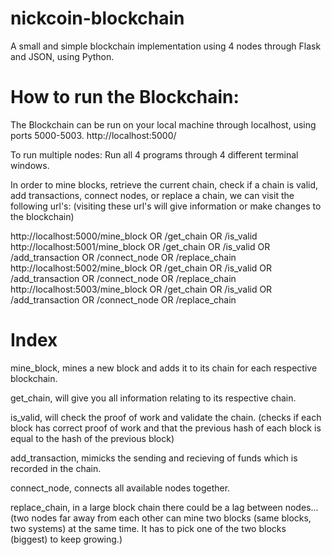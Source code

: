 # nickcoin-blockchain

A small and simple blockchain implementation using 4 nodes through Flask and JSON, using Python.

# How to run the Blockchain:

The Blockchain can be run on your local machine through localhost, using ports 5000-5003.
http://localhost:5000/

To run multiple nodes: Run all 4 programs through 4 different terminal windows.

In order to mine blocks, retrieve the current chain, check if a chain is valid, add transactions,
connect nodes, or replace a chain, we can visit the following url's:
(visiting these url's will give information or make changes to the blockchain)

http://localhost:5000/mine_block OR /get_chain OR /is_valid
http://localhost:5001/mine_block OR /get_chain OR /is_valid OR /add_transaction OR /connect_node OR /replace_chain
http://localhost:5002/mine_block OR /get_chain OR /is_valid OR /add_transaction OR /connect_node OR /replace_chain
http://localhost:5003/mine_block OR /get_chain OR /is_valid OR /add_transaction OR /connect_node OR /replace_chain

# Index

mine_block, mines a new block and adds it to its chain for each respective blockchain.

get_chain, will give you all information relating to its respective chain.

is_valid, will check the proof of work and validate the chain.
(checks if each block has correct proof of work and that the previous hash of each block is equal to the hash of the previous block)

add_transaction, mimicks the sending and recieving of funds which is recorded in the chain.

connect_node, connects all available nodes together.

replace_chain, in a large block chain there could be a lag between nodes...
(two nodes far away from each other can mine two blocks (same blocks, two systems) at the same time. It has to pick one of the two blocks (biggest) to keep growing.)
